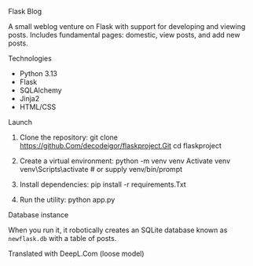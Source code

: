﻿Flask Blog

A small weblog venture on Flask with support for developing and viewing posts. Includes fundamental pages: domestic, view posts, and add new posts.

Technologies

- Python 3.13
- Flask
- SQLAlchemy
- Jinja2
- HTML/CSS

Launch

1. Clone the repository:
git clone https://github.Com/decodeigor/flaskproject.Git
cd flaskproject

2. Create a virtual environment:
python -m venv venv
Activate venv
venv\Scripts\activate # or supply venv/bin/prompt

4. Install dependencies:
pip install -r requirements.Txt

5. Run the utility:
python app.py

Database instance

When you run it, it robotically creates an SQLite database known as `newflask.db` with a table of posts.

Translated with DeepL.Com (loose model)
